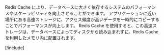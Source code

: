 Redis Cache により、データベースに大きく依存するシステムのパフォーマンスやスケーラビリティを向上させることができます。 アプリケーションに近い場所にある高速ストレージに、アクセス頻度が高いデータを一時的にコピーすることでパフォーマンスが向上します。 Redis Cache を使用すると、この高速ストレージは、データベースによってディスクから読み込まれずに、Redis Cache を利用したメモリ内に配置されます。

<!-- Cleanup sandbox -->
[!include[](../../../includes/azure-sandbox-cleanup.md)]